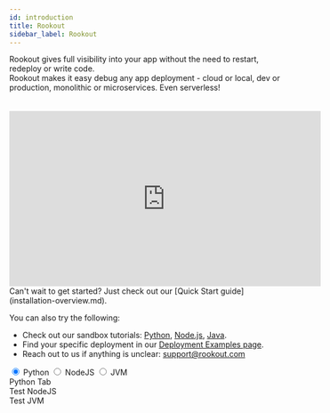```yaml
---
id: introduction
title: Rookout
sidebar_label: Rookout
---
```


Rookout gives full visibility into your app without the need to restart, redeploy or write code.<br/>
Rookout makes it easy debug any app deployment - cloud or local, dev or production, monolithic or microservices. Even serverless!<br/>

<iframe style="margin: 20px 0 0 0" width="560" height="315" src="https://www.youtube.com/embed/iYetj3TQbEc" frameborder="0" allow="autoplay; encrypted-media" allowfullscreen></iframe>

<br/>
Can't wait to get started? Just check out our [Quick Start guide](installation-overview.md).


You can also try the following:
- Check out our sandbox tutorials: [Python](python-getting-started.md), [Node.js](node-getting-started.md), [Java](java-getting-started.md).
- Find your specific deployment in our <a href="https://github.com/Rookout/deployment-examples">Deployment Examples page</a>.
- Reach out to us if anything is unclear: support@rookout.com



<div class="tab-container">
<input id="tab1" type="radio" name="tabs" class="tab-button" checked="true" />
<label for="tab1" class="tab-title">Python</label>
<input id="tab2" type="radio" name="tabs" class="tab-button" />
<label for="tab2" class="tab-title">NodeJS</label>
<input id="tab3" type="radio" name="tabs" class="tab-button" />
<label for="tab3" class="tab-title">JVM</label>
<div id="content1" class="tab-content">
Python Tab
</MarkdownBlock>
</div>
<div id="content2" class="tab-content">
Test NodeJS
</div>
<div id="content3" class="tab-content">
Test JVM
</div>
</div>
